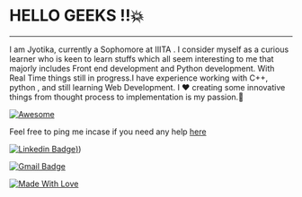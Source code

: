 # HELLO GEEKS !!:boom:



----------------------------------------------------------------------------------------------------------
I am Jyotika, currently a Sophomore at IIITA . I consider myself as a curious learner who is keen to learn stuffs which all seem interesting to me that majorly includes Front end development and Python development.
With Real Time things still in progress.I have experience working with C++, python , and still learning Web Development.
I :heart: creating some innovative things from thought process to implementation is my passion.:star2:



[![Awesome](https://cdn.rawgit.com/sindresorhus/awesome/d7305f38d29fed78fa85652e3a63e154dd8e8829/media/badge.svg)](https://github.com/Jyotika999)


Feel free to ping me incase if you need any help 
[here](https://www.linkedin.com/in/jyotika-bhatti-a384a0194/)

[![Linkedin Badge](https://img.shields.io/badge/-LinkedIn-blue?style=flat-square&logo=Linkedin&logoColor=white&link=https://www.linkedin.com/in/jyotika-bhatti-a384a0194/))](https://www.linkedin.com/in/jyotika-bhatti-a384a0194/))

[![Gmail Badge](https://img.shields.io/badge/-Gmail-c14438?style=flat-square&logo=Gmail&logoColor=white&link=mailto:Jyotika9september@gmail.com)](mailto:Jyotika9september@gmail.com)





[![Made With Love](https://img.shields.io/badge/Made%20With-Love-orange.svg)](https://github.com/Jyotika999)